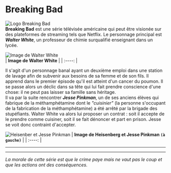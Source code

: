 # Breaking Bad  
![Logo Breaking Bad](https://imgur.com/a/r1hvxsI.jpg)  
**Breaking Bad** est une série télévisée américaine qui peut être visionée sur des plateformes de streaming tels que Netflix.
Le personnage principal est ***Walter White***, un professeur de chimie surqualifié enseignant dans un lycée.

![Image de Walter White](https://cflvdg.avoz.es/sc/TUhviy8mmjqK3R6MvkIObrRocrc=/480x/2013/08/12/00121376301301448682755/Foto/.jpg)  
| **Image de Walter White** |
|  :----: |

Il s'agit d'un personnage banal ayant un deuxième emploi dans une station de lavage afin de subvenir aux besoins de sa femme et de son fils. Il apprend dans le premier épisode qu'il est atteint d'un cancer du poumon. Il se passe alors un déclic dans sa tête qui lui fait prendre conscience d'une chose: il ne peut pas laisser sa famille sans héritage.  
Il va par la suite rencontrer ***Jesse Pinkman***, un de ses anciens élèves qui fabrique de la méthamphétamine dont le *"cuisinier"* (la personne s'occupant de la fabrication de la méthamphétamine) a été arrêté par la brigade des stupéfiants. Walter White va alors lui proposer un contrat : soit il accepte de le prendre comme cuisiner, soit il se fait dénoncer et part en prison. Jesse se voit donc contraint d'accepter.



![Heisenber et Jesse Pinkman](https://i2.wp.com/static1.moviewebimages.com/wordpress/wp-content/uploads/2022/03/breaking-bad-1.jpg)
| **Image de Heisenberg et Jesse Pinkman `(à gauche)`** |
|  :----: |
___

___

*La morale de cette série est que le crime paye mais ne vaut pas le coup et que les actions ont des conséquences.*
